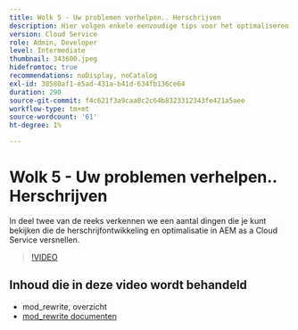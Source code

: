```yaml
---
title: Wolk 5 - Uw problemen verhelpen.. Herschrijven
description: Hier volgen enkele eenvoudige tips voor het optimaliseren van herschrijvingen en het versnellen van uw site
version: Cloud Service
role: Admin, Developer
level: Intermediate
thumbnail: 343600.jpeg
hidefromtoc: true
recommendations: noDisplay, noCatalog
exl-id: 38580af1-e5ad-431a-b41d-634fb136ce64
duration: 290
source-git-commit: f4c621f3a9caa8c2c64b8323312343fe421a5aee
workflow-type: tm+mt
source-wordcount: '61'
ht-degree: 1%

---
```


# Wolk 5 - Uw problemen verhelpen.. Herschrijven

In deel twee van de reeks verkennen we een aantal dingen die je kunt bekijken die de herschrijfontwikkeling en optimalisatie in AEM as a Cloud Service versnellen.

>[!VIDEO](https://video.tv.adobe.com/v/343600?quality=12&learn=on)

## Inhoud die in deze video wordt behandeld

+ mod_rewrite, overzicht
+ [ mod_rewrite documenten ](https://httpd.apache.org/docs/current/mod/mod_rewrite.html)

